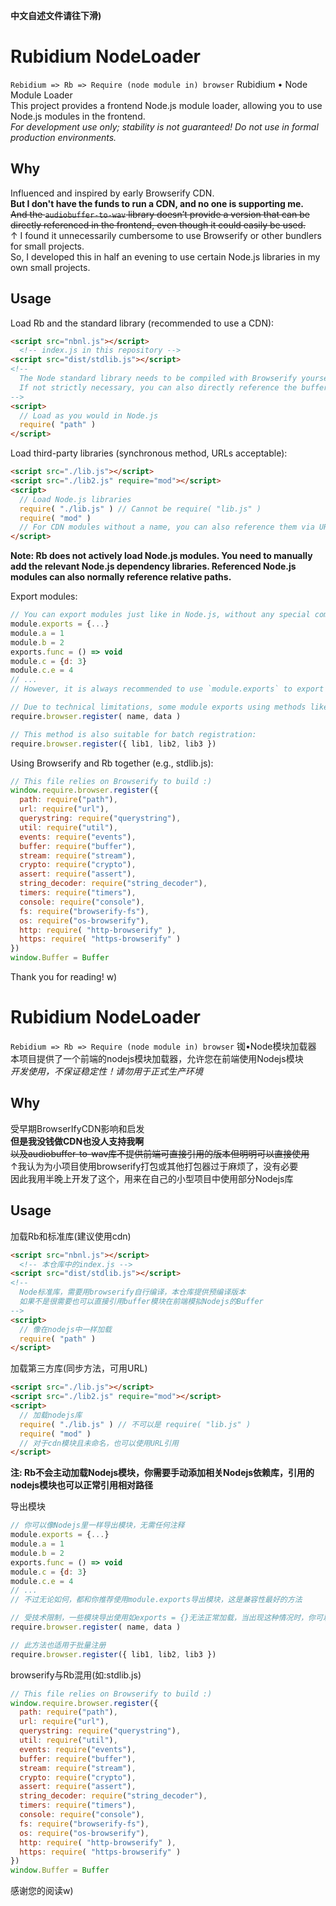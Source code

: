 **中文自述文件请往下滑)**
# Rubidium NodeLoader
`Rebidium => Rb => Require (node module in) browser`
Rubidium • Node Module Loader  
This project provides a frontend Node.js module loader, allowing you to use Node.js modules in the frontend.  
*For development use only; stability is not guaranteed! Do not use in formal production environments.*

## Why
Influenced and inspired by early Browserify CDN.  
__But I don't have the funds to run a CDN, and no one is supporting me.__  
~~And the `audiobuffer-to-wav` library doesn’t provide a version that can be directly referenced in the frontend, even though it could easily be used.~~  
↑ I found it unnecessarily cumbersome to use Browserify or other bundlers for small projects.  
So, I developed this in half an evening to use certain Node.js libraries in my own small projects.

## Usage
Load Rb and the standard library (recommended to use a CDN):
```html
<script src="nbnl.js"></script>
  <!-- index.js in this repository -->
<script src="dist/stdlib.js"></script>
<!--
  The Node standard library needs to be compiled with Browserify yourself. This repository provides a precompiled version.
  If not strictly necessary, you can also directly reference the buffer module to simulate Node.js's Buffer in the frontend.
-->
<script>
  // Load as you would in Node.js
  require( "path" )
</script>
```

Load third-party libraries (synchronous method, URLs acceptable):
```html
<script src="./lib.js"></script>
<script src="./lib2.js" require="mod"></script>
<script>
  // Load Node.js libraries
  require( "./lib.js" ) // Cannot be require( "lib.js" )
  require( "mod" )
  // For CDN modules without a name, you can also reference them via URL.
</script>
```
**Note: Rb does not actively load Node.js modules. You need to manually add the relevant Node.js dependency libraries. Referenced Node.js modules can also normally reference relative paths.**

Export modules:
```js
// You can export modules just like in Node.js, without any special comments.
module.exports = {...}
module.a = 1
module.b = 2
exports.func = () => void
module.c = {d: 3}
module.c.e = 4
// ...
// However, it is always recommended to use `module.exports` to export modules, as it is the most compatible method.

// Due to technical limitations, some module exports using methods like `exports = {}` may not load properly. In such cases, you can manually register the module using the following method:
require.browser.register( name, data )

// This method is also suitable for batch registration:
require.browser.register({ lib1, lib2, lib3 })
```

Using Browserify and Rb together (e.g., stdlib.js):
```js
// This file relies on Browserify to build :)
window.require.browser.register({
  path: require("path"),
  url: require("url"),
  querystring: require("querystring"),
  util: require("util"),
  events: require("events"),
  buffer: require("buffer"),
  stream: require("stream"),
  crypto: require("crypto"),
  assert: require("assert"),
  string_decoder: require("string_decoder"),
  timers: require("timers"),
  console: require("console"),
  fs: require("browserify-fs"),
  os: require("os-browserify"),
  http: require( "http-browserify" ),
  https: require( "https-browserify" )
})
window.Buffer = Buffer
```

Thank you for reading! w)

# Rubidium NodeLoader
`Rebidium => Rb => Require (node module in) browser`
铷•Node模块加载器  
本项目提供了一个前端的nodejs模块加载器，允许您在前端使用Nodejs模块  
*开发使用，不保证稳定性！请勿用于正式生产环境*

## Why
受早期BrowserIfyCDN影响和启发  
__但是我没钱做CDN也没人支持我啊__  
~~以及audiobuffer-to-wav库不提供前端可直接引用的版本但明明可以直接使用~~  
↑我认为为小项目使用browserify打包或其他打包器过于麻烦了，没有必要  
因此我用半晚上开发了这个，用来在自己的小型项目中使用部分Nodejs库  

## Usage
加载Rb和标准库(建议使用cdn)
```html
<script src="nbnl.js"></script>
  <!-- 本仓库中的index.js -->
<script src="dist/stdlib.js"></script>
<!--
  Node标准库，需要用browserify自行编译，本仓库提供预编译版本
  如果不是很需要也可以直接引用buffer模块在前端模拟Nodejs的Buffer
-->
<script>
  // 像在nodejs中一样加载
  require( "path" )
</script>
```

加载第三方库(同步方法，可用URL)
```html
<script src="./lib.js"></script>
<script src="./lib2.js" require="mod"></script>
<script>
  // 加载nodejs库
  require( "./lib.js" ) // 不可以是 require( "lib.js" )
  require( "mod" )
  // 对于cdn模块且未命名，也可以使用URL引用
</script>
```
**注: Rb不会主动加载Nodejs模块，你需要手动添加相关Nodejs依赖库，引用的nodejs模块也可以正常引用相对路径**

导出模块
```js
// 你可以像Nodejs里一样导出模块，无需任何注释
module.exports = {...}
module.a = 1
module.b = 2
exports.func = () => void
module.c = {d: 3}
module.c.e = 4
// ...
// 不过无论如何，都和你推荐使用module.exports导出模块，这是兼容性最好的方法

// 受技术限制，一些模块导出使用如exports = {}无法正常加载，当出现这种情况时，你可以使用如下方法手动注册模块
require.browser.register( name, data )

// 此方法也适用于批量注册
require.browser.register({ lib1, lib2, lib3 })
```

browserify与Rb混用(如:stdlib.js)
```js
// This file relies on Browserify to build :)
window.require.browser.register({
  path: require("path"),
  url: require("url"),
  querystring: require("querystring"),
  util: require("util"),
  events: require("events"),
  buffer: require("buffer"),
  stream: require("stream"),
  crypto: require("crypto"),
  assert: require("assert"),
  string_decoder: require("string_decoder"),
  timers: require("timers"),
  console: require("console"),
  fs: require("browserify-fs"),
  os: require("os-browserify"),
  http: require( "http-browserify" ),
  https: require( "https-browserify" )
})
window.Buffer = Buffer
```

感谢您的阅读w)